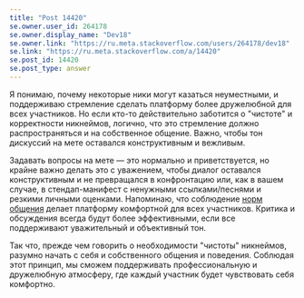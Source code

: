 ```yaml
---
title: "Post 14420"
se.owner.user_id: 264178
se.owner.display_name: "Dev18"
se.owner.link: "https://ru.meta.stackoverflow.com/users/264178/dev18"
se.link: "https://ru.meta.stackoverflow.com/a/14420"
se.post_id: 14420
se.post_type: answer
---
```

<p>Я понимаю, почему некоторые ники могут казаться неуместными, и поддерживаю стремление сделать платформу более дружелюбной для всех участников. Но если кто-то действительно заботится о &quot;чистоте&quot; и корректности никнеймов, логично, что это стремление должно распространяться и на собственное общение. Важно, чтобы тон дискуссий на мете оставался конструктивным и вежливым.</p>
<p>Задавать вопросы на мете — это нормально и приветствуется, но крайне важно делать это с уважением, чтобы диалог оставался конструктивным и не превращался в конфронтацию или, как в вашем случае, в стендап-манифест с ненужными ссылками/песнями и резкими личными оценками. Напоминаю, что соблюдение <a href="https://ru.stackoverflow.com/conduct">норм общения</a> делает платформу комфортной для всех участников. Критика и обсуждения всегда будут более эффективными, если все поддерживают уважительный и объективный тон.</p>
<p>Так что, прежде чем говорить о необходимости &quot;чистоты&quot; никнеймов, разумно начать с себя и собственного общения и поведения. Соблюдая этот принцип, мы сможем поддерживать профессиональную и дружелюбную атмосферу, где каждый участник будет чувствовать себя комфортно.</p>
